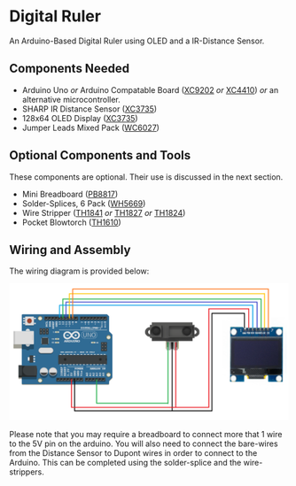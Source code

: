 # Digital Ruler
An Arduino-Based Digital Ruler using OLED and a IR-Distance Sensor.

## Components Needed
- Arduino Uno *or* Arduino Compatable Board \([XC9202](https://www.jaycar.com.au/arduino-uno-rev3-arduino-development-board/p/XC9202) *or* [XC4410](https://www.jaycar.com.au/duinotech-uno-r3-main-board/p/XC4410)\) *or* an alternative microcontroller.
- SHARP IR Distance Sensor \([XC3735](https://www.jaycar.com.au/duinotech-arduino-compatible-ir-distance-sensor/p/XC3735)\)
- 128x64 OLED Display \([XC3735](https://www.jaycar.com.au/duinotech-arduino-compatible-1-3-inch-monochrome-oled-display/p/XC3728)\)
- Jumper Leads Mixed Pack \([WC6027](https://www.jaycar.com.au/jumper-lead-mixed-pack-100-pieces/p/WC6027)\)
## Optional Components and Tools
These components are optional. Their use is discussed in the next section.
- Mini Breadboard \([PB8817](https://www.jaycar.com.au/arduino-compatible-mini-breadboard-with-170-tie-points/p/PB8817)\)
- Solder-Splices, 6 Pack \([WH5669](https://www.jaycar.com.au/1-7mm-solder-splice-heatshrink-pack-of-6/p/WH5669)\)
- Wire Stripper  \([TH1841](https://www.jaycar.com.au/stainless-steel-wire-stripper-cutter-pliers/p/TH1841) *or* [TH1827](https://www.jaycar.com.au/heavy-duty-wire-stripper-cutter-crimper-with-wire-guide/p/TH1827) *or* [TH1824](https://www.jaycar.com.au/wire-stripper/p/TH1824)\)
- Pocket Blowtorch \([TH1610](https://www.jaycar.com.au/pocket-gas-torch/p/TH1610)\)

## Wiring and Assembly
The wiring diagram is provided below:

![Wiring Diagram](img/arduino_circuit.png)

Please note that you may require a breadboard to connect more that 1 wire to the 5V pin on the arduino.
You will also need to connect the bare-wires from the Distance Sensor to Dupont wires in order to connect to the Arduino.
This can be completed using the solder-splice and the wire-strippers.
